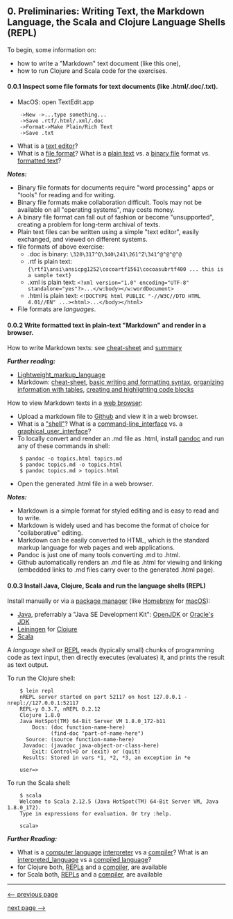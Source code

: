 ## 0. Preliminaries: Writing Text, the Markdown Language, the Scala and Clojure Language Shells (REPL)

To begin, some information on:

* how to write a "Markdown" text document (like this one),
* how to run Clojure and Scala code for the exercises.

#### 0.0.1 Inspect some file formats for text documents (like .html/.doc/.txt).

* MacOS: open TextEdit.app
```
    ->New ->...type something...
    ->Save .rtf/.html/.xml/.doc
    ->Format->Make Plain/Rich Text
    ->Save .txt
```
* What is a [text editor](https://en.wikipedia.org/wiki/Text_editor)?
* What is a [file format](https://en.wikipedia.org/wiki/File_format)? What is a [plain text](https://en.wikipedia.org/wiki/Plain_text) vs. a [binary file](https://en.wikipedia.org/wiki/Binary_file) format vs. [formatted text](https://en.wikipedia.org/wiki/Formatted_text)?

___Notes:___

* Binary file formats for documents require "word processing" apps or "tools" for reading and for writing.
* Binary file formats make collaboration difficult.  Tools may not be available on all "operating systems", may costs money.
* A binary file format can fall out of fashion or become "unsupported", creating a problem for long-term archival of texts.
* Plain text files can be written using a simple "text editor", easily exchanged, and viewed on different systems.
* file formats of above exercise:
  - .doc is binary: `\320\317^Q\340\241\261^Z\341^@^@^@^@`
  - .rtf is plain text: `{\rtf1\ansi\ansicpg1252\cocoartf1561\cocoasubrtf400 ... this is a sample text}`
  - .xml is plain text: `<?xml version="1.0" encoding="UTF-8" standalone="yes"?>...</w:body></w:wordDocument>`
  - .html is plain text: `<!DOCTYPE html PUBLIC "-//W3C//DTD HTML 4.01//EN" ...><html>...</body></html>`  
* File formats are _languages_.

#### 0.0.2 Write formatted text in plain-text "Markdown" and render in a browser.

How to write Markdown texts: see [cheat-sheet](https://enterprise.github.com/downloads/en/markdown-cheatsheet.pdf) and [summary](https://guides.github.com/features/mastering-markdown)

___Further reading:___

* [Lightweight_markup_language](https://en.wikipedia.org/wiki/Lightweight_markup_language)
* Markdown: [cheat-sheet](https://github.com/adam-p/markdown-here/wiki/Markdown-Cheatsheet), [basic writing and formatting syntax](https://help.github.com/articles/basic-writing-and-formatting-syntax), [organizing information with tables](https://help.github.com/articles/organizing-information-with-tables), [creating and highlighting code blocks](https://help.github.com/articles/creating-and-highlighting-code-blocks)

How to view Markdown texts in a [web browser](https://en.wikipedia.org/wiki/Web_browser):

* Upload a markdown file to [Github](https://github.com/about) and view it in a web browser.
* What is a ["shell"](https://en.wikipedia.org/wiki/Shell_(computing))? What is a [command-line_interface](https://en.wikipedia.org/wiki/Command-line_interface) vs. a [graphical_user_interface](https://en.wikipedia.org/wiki/Graphical_user_interface)?
* To locally convert and render an .md file as .html, install [pandoc](https://pandoc.org) and run any of these commands in shell:
```
    $ pandoc -o topics.html topics.md
    $ pandoc topics.md -o topics.html
    $ pandoc topics.md > topics.html
```
* Open the generated .html file in a web browser.

___Notes:___

* Markdown is a simple format for styled editing and is easy to read and to write.
* Markdown is widely used and has become the format of choice for "collaborative" editing.
* Markdown can be easily converted to HTML, which is the standard markup language for web pages and web applications.
* Pandoc is just one of many tools converting .md to .html.
* Github automatically renders an .md file as .html for viewing and linking (embedded links to .md files carry over to the generated .html page).

#### 0.0.3 Install Java, Clojure, Scala and run the language shells (REPL)

Install manually or via a [package manager](https://en.wikipedia.org/wiki/Package_manager) (like [Homebrew](https://brew.sh) for [macOS](https://en.wikipedia.org/wiki/Macintosh_operating_systems)):

* [Java](http://www.oracle.com/technetwork/java/javase/downloads/index-jsp-138363.html), preferrably a "Java SE Development Kit": [OpenJDK](http://openjdk.java.net) or [Oracle's JDK](http://www.oracle.com/technetwork/java/javase/downloads/jdk8-downloads-2133151.html)
* [Leiningen](https://leiningen.org) for [Clojure](https://clojure.org)
* [Scala](https://www.scala-lang.org/download)

A _language shell_ or [REPL](https://en.wikipedia.org/wiki/Read%E2%80%93eval%E2%80%93print_loop) reads (typically small) chunks of programming code as text input, then directly executes (evaluates) it, and prints the result as text output.  

To run the Clojure shell:
```
    $ lein repl
    nREPL server started on port 52117 on host 127.0.0.1 - nrepl://127.0.0.1:52117
    REPL-y 0.3.7, nREPL 0.2.12
    Clojure 1.8.0
    Java HotSpot(TM) 64-Bit Server VM 1.8.0_172-b11
        Docs: (doc function-name-here)
              (find-doc "part-of-name-here")
      Source: (source function-name-here)
     Javadoc: (javadoc java-object-or-class-here)
        Exit: Control+D or (exit) or (quit)
     Results: Stored in vars *1, *2, *3, an exception in *e

    user=> 
```

To run the Scala shell:
```
    $ scala
    Welcome to Scala 2.12.5 (Java HotSpot(TM) 64-Bit Server VM, Java 1.8.0_172).
    Type in expressions for evaluation. Or try :help.

    scala> 
```

___Further Reading:___

* What is a [computer language](https://en.wikipedia.org/wiki/Computer_language) [interpreter](https://en.wikipedia.org/wiki/Interpreter_(computing)) vs a [compiler](https://en.wikipedia.org/wiki/Compiler)?  What is an [interpreted_language](https://en.wikipedia.org/wiki/Interpreted_language) vs a [compiled language](https://en.wikipedia.org/wiki/Compiled_language)?
* for Clojure both, [REPLs](https://clojure.org/guides/repl/launching_a_basic_repl) and a [compiler](https://clojure.org/reference/compilation), are available
* for Scala both, [REPLs](https://docs.scala-lang.org/overviews/repl/overview.html) and a [compiler](https://www.scala-lang.org/files/archive/nightly/docs/manual/html/scalac.html), are available

------------

[<-- previous page](README.md)

[next page -->](/ch2_expressions.md)
